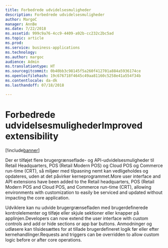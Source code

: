 ```yaml
---
title: Forbedrede udvidelsesmuligheder
description: Forbedrede udvidelsesmuligheder
author: MargoC
manager: AnnBe
ms.date: 7/22/2018
ms.assetid: 999c9a76-4cc9-4409-a92b-cc232c2bc5ad
ms.topic: article
ms.prod: 
ms.service: business-applications
ms.technology: 
ms.author: margoc
audience: Admin
ms.translationtype: HT
ms.sourcegitcommit: 0b40bb3c98145f5a260f412701a884a5936174ce
ms.openlocfilehash: 19c676718f4645c49aa81160c5258e41a554f34b
ms.contentlocale: da-dk
ms.lasthandoff: 07/18/2018

---
```

#  <a name="improved-extensibility"></a><span data-ttu-id="ea501-103">Forbedrede udvidelsesmuligheder</span><span class="sxs-lookup"><span data-stu-id="ea501-103">Improved extensibility</span></span> 


[!include[banner](../../includes/banner.md)]

<span data-ttu-id="ea501-104">Der er tilføjet flere brugergrænseflade- og API-udvidelsesmuligheder til Retail Headquarters, POS (Retail Modern POS) og Cloud POS og Commerce run-time (CRT), så miljøer med tilpasning nemt kan vedligeholdes og opdateres, uden at det påvirker kerneprogrammet.</span><span class="sxs-lookup"><span data-stu-id="ea501-104">More user interface and API extensions have been added to the Retail headquarters, POS (Retail Modern POS and Cloud POS, and Commerce run-time (CRT), allowing environments with customization to easily be serviced and updated without impacting the core application.</span></span>

<span data-ttu-id="ea501-105">Udviklere kan nu udvide brugergrænsefladen med brugerdefinerede kontrolelementer og tilføje eller skjule sektioner eller knapper på applinjen.</span><span class="sxs-lookup"><span data-stu-id="ea501-105">Developers can now extend the user interface with custom controls and add or hide sections or app bar buttons.</span></span> <span data-ttu-id="ea501-106">Anmodninger og udløsere kan tilsidesættes for at tillade brugerdefineret logik før eller efter kernehandlinger.</span><span class="sxs-lookup"><span data-stu-id="ea501-106">Requests and triggers can be overridden to allow custom logic before or after core operations.</span></span>

